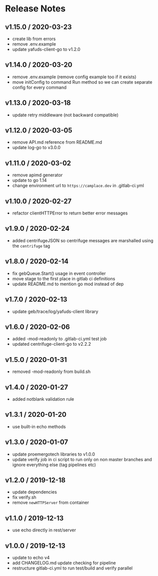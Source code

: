 # Release Notes

## v1.15.0 / 2020-03-23
- create lib from errors
- remove .env.example
- update yafuds-client-go to v1.2.0

## v1.14.0 / 2020-03-20
- remove .env.example (remove config example too if it exists)
- move initConfig to command Run method so we can create separate config for every command

## v1.13.0 / 2020-03-18
- update retry middleware (not backward compatible)

## v1.12.0 / 2020-03-05
- remove API.md reference from README.md
- update log-go to v3.0.0

## v1.11.0 / 2020-03-02
- remove apimd generator
- update to go 1.14
- change environment url to `https://camplace.dev` in .gitlab-ci.yml

## v1.10.0 / 2020-02-27
- refactor clientHTTPError to return better error messages

## v1.9.0 / 2020-02-24
- added centrifugeJSON so centrifuge messages are marshalled using the `centrifuge` tag

## v1.8.0 / 2020-02-14
- fix gebQueue.Start() usage in event controller
- move stage to the first place in gitlab ci definitions
- update README.md to mention go mod instead of dep

## v1.7.0 / 2020-02-13
- update geb/trace/log/yafuds-client library

## v1.6.0 / 2020-02-06
- added -mod-readonly to .gitlab-ci.yml test job
- updated centrifuge-client-go to v2.2.2

## v1.5.0 / 2020-01-31
- removed -mod-readonly from build.sh

## v1.4.0 / 2020-01-27
- added notblank validation rule

## v1.3.1 / 2020-01-20
- use built-in echo methods

## v1.3.0 / 2020-01-07
- update proemergotech libraries to v1.0.0
- update verify job in ci script to run only on non master branches and ignore everything else (tag pipelines etc)

## v1.2.0 / 2019-12-18
- update dependencies
- fix verify.sh
- remove `newHTTPServer` from container

## v1.1.0 / 2019-12-13
- use echo directly in rest/server

## v1.0.0 / 2019-12-13
- update to echo v4
- add CHANGELOG.md update checking for pipeline
- restructure gitlab-ci.yml to run test/build and verify parallel
